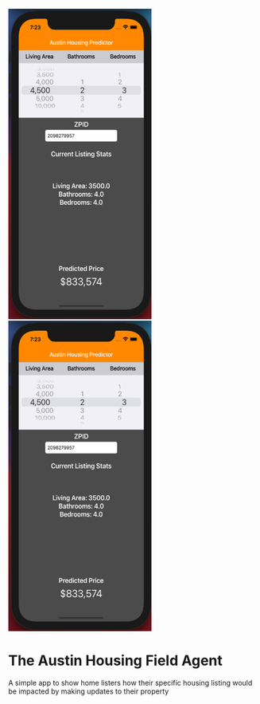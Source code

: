 <img src="https://github.com/eric-pierce/Austin-Housing-App/blob/main/images/AustinHousing-Screenshot.png" alt="Example 3" width="288" height="623" /> <img src="https://github.com/eric-pierce/Austin-Housing-App/blob/main/images/AustinHousing-Screenshot.png" alt="Example 2" width="288" height="623" />

# The Austin Housing Field Agent

A simple app to show home listers how their specific housing listing would be impacted by making updates to their property
